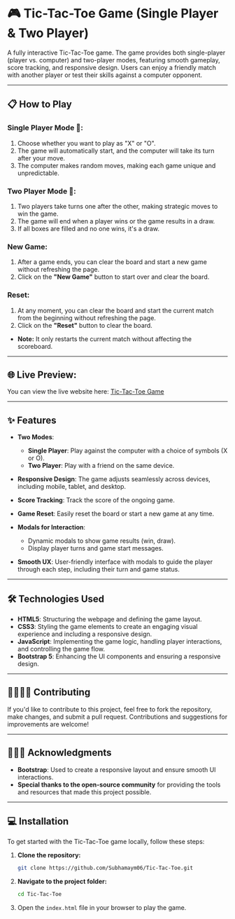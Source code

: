 # 🎮 Tic-Tac-Toe Game (Single Player & Two Player) 

A fully interactive Tic-Tac-Toe game. The game provides both single-player (player vs. computer) and two-player modes, featuring smooth gameplay, score tracking, and responsive design. Users can enjoy a friendly match with another player or test their skills against a computer opponent.

---

## 📋 How to Play

### Single Player Mode 🤖:
1. Choose whether you want to play as "X" or "O".
2. The game will automatically start, and the computer will take its turn after your move.
3. The computer makes random moves, making each game unique and unpredictable.

### Two Player Mode 👥:
1. Two players take turns one after the other, making strategic moves to win the game.
2. The game will end when a player wins or the game results in a draw.
3. If all boxes are filled and no one wins, it's a draw.

### New Game:
1. After a game ends, you can clear the board and start a new game without refreshing the page.
2. Click on the **"New Game"** button to start over and clear the board.

### Reset:
1. At any moment, you can clear the board and start the current match from the beginning without refreshing the page.
2. Click on the **"Reset"** button to clear the board.
- **Note:** It only restarts the current match without affecting the scoreboard.

---

## 🌐 Live Preview:

You can view the live website here: [Tic-Tac-Toe Game](https://Subhamaym06.github.io/Tic-Tac-Toe/index.html)

---

## ✨ Features

- **Two Modes**:  
  - **Single Player**: Play against the computer with a choice of symbols (X or O).
  - **Two Player**: Play with a friend on the same device.

- **Responsive Design**: The game adjusts seamlessly across devices, including mobile, tablet, and desktop.

- **Score Tracking**: Track the score of the ongoing game.
  
-  **Game Reset**: Easily reset the board or start a new game at any time.

- **Modals for Interaction**:  
  - Dynamic modals to show game results (win, draw).
  - Display player turns and game start messages.

- **Smooth UX**: User-friendly interface with modals to guide the player through each step, including their turn and game status.

---

## 🛠️ Technologies Used

- **HTML5**: Structuring the webpage and defining the game layout.
- **CSS3**: Styling the game elements to create an engaging visual experience and including a responsive design.
- **JavaScript**: Implementing the game logic, handling player interactions, and controlling the game flow.
- **Bootstrap 5**: Enhancing the UI components and ensuring a responsive design.

---

## 🫱🏼‍🫲🏼 Contributing

If you'd like to contribute to this project, feel free to fork the repository, make changes, and submit a pull request. Contributions and suggestions for improvements are welcome!

---

## 🙇🏻‍♂️ Acknowledgments

- **Bootstrap**: Used to create a responsive layout and ensure smooth UI interactions.
- **Special thanks to the open-source community** for providing the tools and resources that made this project possible.

---

## 💻 Installation

To get started with the Tic-Tac-Toe game locally, follow these steps:

1. **Clone the repository:**
   ```bash
   git clone https://github.com/Subhamaym06/Tic-Tac-Toe.git
   ```

2. **Navigate to the project folder:**
    ```bash
    cd Tic-Tac-Toe
    ```
3. Open the `index.html` file in your browser to play the game.

